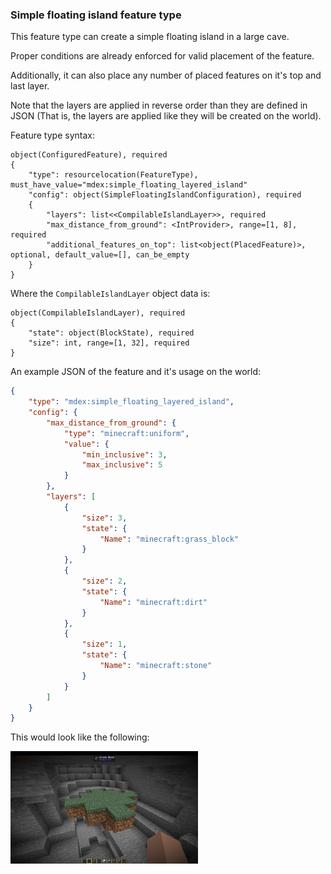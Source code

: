 
### Simple floating island feature type

This feature type can create a simple floating island in a large cave.

Proper conditions are already enforced for valid placement of the feature.

Additionally, it can also place any number of placed features on it's top and last layer.

Note that the layers are applied in reverse order than they are defined in JSON (That is, the layers are applied like they will be created on the world).

Feature type syntax:

~~~
object(ConfiguredFeature), required
{
    "type": resourcelocation(FeatureType), must_have_value="mdex:simple_floating_layered_island"
    "config": object(SimpleFloatingIslandConfiguration), required
    {
        "layers": list<<CompilableIslandLayer>>, required
        "max_distance_from_ground": <IntProvider>, range=[1, 8], required
        "additional_features_on_top": list<object(PlacedFeature)>, optional, default_value=[], can_be_empty
    }
}
~~~

Where the `CompilableIslandLayer` object data is:

~~~
object(CompilableIslandLayer), required
{
    "state": object(BlockState), required
    "size": int, range=[1, 32], required
}
~~~

An example JSON of the feature and it's usage on the world:

~~~JSON
{
    "type": "mdex:simple_floating_layered_island",
    "config": {
        "max_distance_from_ground": {
            "type": "minecraft:uniform",
            "value": {
                "min_inclusive": 3,
                "max_inclusive": 5
            }
        },
        "layers": [
            {
                "size": 3,
                "state": {
                    "Name": "minecraft:grass_block"
                }
            }, 
            {
                "size": 2,
                "state": {
                    "Name": "minecraft:dirt"
                }
            },
            {
                "size": 1,
                "state": {
                    "Name": "minecraft:stone"
                }
            }
        ]
    }
}
~~~

This would look like the following:

<img src="SimpleFloatingIsland.png" width="300" height="180" alt="Simple Floating Island Showcase"/>

